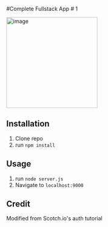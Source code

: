 #Complete Fullstack App # 1

<img width="240" alt="image" src="https://github.com/fjh321/Complete-Fullstackapp-One/assets/64885403/6858ef85-bb01-4e26-ab7c-6e70285cafb1">

## Installation
1. Clone repo
2. run `npm install`

## Usage

1. run `node server.js`
2. Navigate to `localhost:9000`

## Credit

Modified from Scotch.io's auth tutorial




